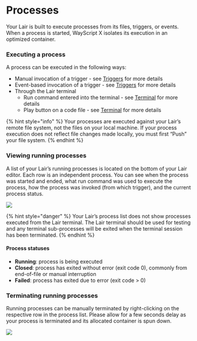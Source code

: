 # Processes

Your Lair is built to execute processes from its files, triggers, or events. When a process is started, WayScript X isolates its execution in an optimized container.

### Executing a process

A process can be executed in the following ways:

* Manual invocation of a trigger - see [Triggers](https://coda.io/d/WayScript-X-Docs_d2kDMDaZ6QP/Triggers_suAFX) for more details
* Event-based invocation of a trigger - see [Triggers](https://coda.io/d/WayScript-X-Docs_d2kDMDaZ6QP/Triggers_suAFX) for more details
* Through the Lair terminal
  * Run command entered into the terminal - see [Terminal](https://coda.io/d/WayScript-X-Docs_d2kDMDaZ6QP/Terminal_sucNv) for more details
  * Play button on a code file - see [Terminal](https://coda.io/d/WayScript-X-Docs_d2kDMDaZ6QP/Terminal_sucNv) for more details

{% hint style="info" %}
Your processes are executed against your Lair’s remote file system, not the files on your local machine. If your process execution does not reflect file changes made locally, you must first “Push” your file system.
{% endhint %}

### Viewing running processes

A list of your Lair’s running processes is located on the bottom of your Lair editor. Each row is an independent process. You can see when the process was started and ended, what run command was used to execute the process, how the process was invoked \(from which trigger\), and the current process status.

![](https://codahosted.io/docs/2kDMDaZ6QP/blobs/bl-1PS_-4J1B7/5841d717fe4375eac3353aaeaff675d326e8bc64b659499a5aa02278ff43f94ba524fa0326ab3172d1c7fbf3d0493e5cccf1ae04e0b2859ab90a7906596cea938ca1e8a7a5a8345a701769699ce90371ebdb8c6eaa8bf40327a651321c4f4f064f944d3e)

{% hint style="danger" %}
Your Lair’s process list does not show processes executed from the Lair terminal. The Lair terminal should be used for testing and any terminal sub-processes will be exited when the terminal session has been terminated.
{% endhint %}

#### Process statuses

* **Running**: process is being executed
* **Closed**: process has exited without error \(exit code 0\), commonly from end-of-file or manual interruption
* **Failed**: process has exited due to error \(exit code &gt; 0\)

### Terminating running processes

Running processes can be manually terminated by right-clicking on the respective row in the process list. Please allow for a few seconds delay as your process is terminated and its allocated container is spun down.

![](https://codahosted.io/docs/2kDMDaZ6QP/blobs/bl-1rRLXx3sKT/53614ecaa60630df33e8fdb77ca02224e956ea490df8133050f00d6b23e9628b45fe7187b88178822750fc3fcf4b53ede66a55c87e4c5590d2b58d31f0bc157ad8cdfe9e0ce944887d113596b414d6d719dfbeb9c7fadc43d628e8414d1bf9482436b435)


